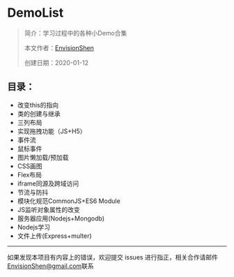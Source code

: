 # DemoList

> 简介：学习过程中的各种小Demo合集
>
> 本文作者：[EnvisionShen](https://github.com/MrEnvision)
>
> 创建日期：2020-01-12



## 目录：

- 改变this的指向
- 类的创建与继承
- 三列布局
- 实现拖拽功能（JS+H5）
- 事件流
- 鼠标事件
- 图片懒加载/预加载
- CSS画图
- Flex布局
- iframe同源及跨域访问
- 节流与防抖
- 模块化规范CommonJS+ES6 Module
- JS监听对象属性的改变
- 服务器应用(Nodejs+Mongodb)
- Nodejs学习
- 文件上传(Express+multer)



------

如果发现本项目有内容上的错误，欢迎提交 issues 进行指正，相关合作请邮件<a href="mailto:EnvisionShen@gmail.com">EnvisionShen@gmail.com</a>联系
